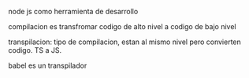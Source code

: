 node js como herramienta de desarrollo

compilacion es transfromar codigo de alto nivel a codigo de bajo nivel

transpilacion: tipo de compilacion, estan al mismo nivel pero convierten codigo. TS a JS.

babel es un transpilador